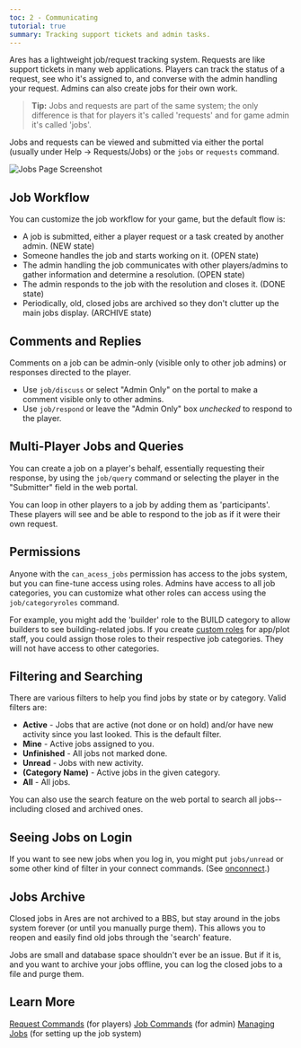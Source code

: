 ```yaml
---
toc: 2 - Communicating
tutorial: true
summary: Tracking support tickets and admin tasks.
---
```


Ares has a lightweight job/request tracking system.  Requests are like support tickets in many web applications.  Players can track the status of a request, see who it's assigned to, and converse with the admin handling your request.  Admins can also create jobs for their own work.  

> **Tip:** Jobs and requests are part of the same system; the only difference is that for players it's called 'requests' and for game admin it's called 'jobs'.

Jobs and requests can be viewed and submitted via either the portal (usually under Help -> Requests/Jobs) or the `jobs` or `requests` command.

![Jobs Page Screenshot](https://aresmush.com/images/help-images/jobs.png)

## Job Workflow

You can customize the job workflow for your game, but the default flow is:

* A job is submitted, either a player request or a task created by another admin. (NEW state)
* Someone handles the job and starts working on it.  (OPEN state)
* The admin handling the job communicates with other players/admins to gather information and determine a resolution.  (OPEN state)
* The admin responds to the job with the resolution and closes it.  (DONE state)
* Periodically, old, closed jobs are archived so they don't clutter up the main jobs display.  (ARCHIVE state)

## Comments and Replies

Comments on a job can be admin-only (visible only to other job admins) or responses directed to the player. 

* Use `job/discuss` or select "Admin Only" on the portal to make a comment visible only to other admins.
* Use `job/respond` or leave the "Admin Only" box _unchecked_ to respond to the player.

## Multi-Player Jobs and Queries

You can create a job on a player's behalf, essentially requesting their response, by using the `job/query` command or selecting the player in the "Submitter" field in the web portal.

You can loop in other players to a job by adding them as 'participants'. These players will see and be able to respond to the job as if it were their own request.

## Permissions

Anyone with the `can_acess_jobs` permission has access to the jobs system, but you can fine-tune access using roles.  Admins have access to all job categories, you can customize what other roles can access using the `job/categoryroles` command.

For example, you might add the 'builder' role to the BUILD category to allow builders to see building-related jobs.  If you create [custom roles](/tutorials/manage/roles.html) for app/plot staff, you could assign those roles to their respective job categories. They will not have access to other categories.

## Filtering and Searching

There are various filters to help you find jobs by state or by category.  Valid filters are:

* **Active** - Jobs that are active (not done or on hold) and/or have new activity since you last looked.  This is the default filter.
* **Mine** - Active jobs assigned to you.
* **Unfinished** - All jobs not marked done.
* **Unread** - Jobs with new activity.
* **(Category Name)** - Active jobs in the given category.
* **All** - All jobs.

You can also use the search feature on the web portal to search all jobs--including closed and archived ones.

## Seeing Jobs on Login

If you want to see new jobs when you log in, you might put `jobs/unread` or some other kind of filter in your connect commands. (See [onconnect](/help/onconnect).)

## Jobs Archive

Closed jobs in Ares are not archived to a BBS, but stay around in the jobs system forever (or until you manually purge them).  This allows you to reopen and easily find old jobs through the 'search' feature.

Jobs are small and database space shouldn't ever be an issue.  But if it is, and you want to archive your jobs offline, you can log the closed jobs to a file and purge them.

## Learn More

[Request Commands](/help/requests) (for players)
[Job Commands](/help/jobs) (for admin)
[Managing Jobs](/help/requests) (for setting up the job system)


